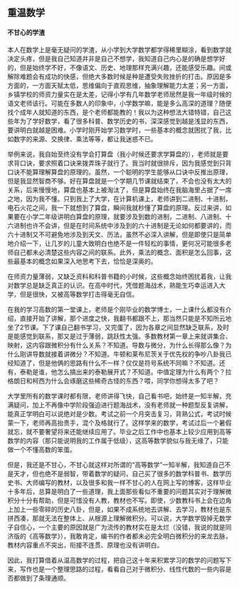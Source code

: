 ## 重温数学

#### 不甘心的学渣

本人在数学上是毫无疑问的学渣，从小学到大学数学都学得稀里糊涂，看到数学就决定头疼，但是我自己知道并非是自己不想学，我知道自己内心是的确是想学好的，但是始终学不好，不像语文、历史、地理那样充满兴趣，还能感受乐趣。间或解除难题会有成功的快感，但绝大多数时候是种是遭受失败挫折的打击。原因是多方面的，一方面天赋太低，思维偏向于直观思维，抽象理解能力太差；另一方面，乡镇学校的师资力量实在是太差，记得小学有几年数学老师居然是我一年级时候的语文老师该行。可能在多数人的印象中，小学数学嘛，能是多么高深的道理？随便找个成年人就知道的东西，是个老师都能教的！我以为这种想法大错特错，自己这些年为了学好数学，看了很多科普、数学历史的书，深深感觉到越是浅显的东西，要讲明白就越是困难。小学时刚开始学习数学时，一些基本的概念就困扰了我，比如数字的来源、交换律、乘法等等，都让我迷惑不已。

举例来说，我自始至终没有学会打算盘（我小时候还要求学算盘的），老师就是要求背口诀，要求照着口诀来拨弄珠子就行了。我当时就很排斥，因为我感觉到只背口诀不能算理解算盘的原理的。虽然，一个聪明的学生能够从口诀中反推出原理，但是我显然智商不够。好在算盘就是一个学期几节课就结束了，不会也没有太大的关系，后来慢慢地，算盘也基本上被淘汰了，但是算盘始终在我脑海里占据了一席之地，因为我不懂。只到我上了大学，在计算机课上，老师讲到二进制、十进制，电石火花之间，我一下就想到了算盘，瞬间我就秒懂了算盘的原理。反过来讲，如果要在小学二年级讲明白算盘的原理，就要涉及到数的进制，二进制、八进制、十六进制也许不会讲，但是在时间系统中涉及到的六十进制是无论如何都要讲的，而六十进制又不可避免地涉及到天文、历法，虽然不必深入讲解，但是即使只是简单地介绍一下，让几岁的儿童大致明白也绝不是一件轻松的事情，更何况可能很多老师自己都未必清楚这些内容之间的联系。此外，乘法的概念、面积是怎么回事，这些最基本的概念如果深入地思考下去，恰恰是深奥的。

在师资力量薄弱，又缺乏资料和科普书籍的小时候，这些概念始终困扰着我，让我对数学总是缺乏真正的认识。在高中时代，凭借题海战术，熟能生巧幸运进入大学，但是很快，又被高等数学打击得毫无自信。

在我的学习高数的第一堂课上，老师是个刚毕业的数学博士，一上课什么都没有介绍，直接开始了讲解，那个进度之快，我翻书都跟不上，那当然只能是不知所云地坐了2节课。下了课自己翻书学习，又完蛋了，因为各章之间显然缺乏联系，及时是能感觉到联系，那又是过于薄弱，跳跃性太强。多数教材第一章上来就讲集合、映射，这内容跟微积分有什么关系？不知道。导数与微分，为什么长得那么像？为什么刚讲导数就接着讲微分？不知道。牛顿和莱布尼茨关于优先权的争吵八卦我已经知道了，但是他俩的思路有什么不一样？仅仅是符号系统不同嘛？不知道。还有，泰勒是谁，他怎么搞出来的泰勒展开式？不知道。中值定理为什么有两个？拉格朗日和柯西为什么会琢磨这些稀奇古怪的东西？喂，同学你想得太多了吧？

大学里所有的数学课时都有限，老师讲得飞快，自己看书吧，始终是一知半解，充满疑问，加上不再像中学阶段强迫进行题海战术，没有老师就一种题型反复讲解，能真正学明白可以说绝对是少数。考试之前一个月突击复习，背熟公式，考试时候蒙一下，老师再高抬贵手，混个及格就行了。这样学来的数学，考试过后一个暑假就忘，就不要奢望将来还能继续应用了。毕业之后工作中也基本上较少应用到高等数学的内容（那只能说明我的工作属于低级），这高等数学貌似与我无缘了，只能做一个不懂高数的笨蛋。

但是，我还是不甘心，不甘心就这样对所谓的“高等数学”一知半解，我知道自己不是天才，但也绝不是弱智，带着数学的疑问，自己买了很多的数学科普书、数学历史书、大师编写的教材，以及很多和我一样不甘心的人在网上写的博客，这样毕业十多年后，总算是明白了一些道理，我上面那些看似不重要的问题其实对于理解微积分十分有帮助，但是可惜没有人教，教材也不写。即使，少数教科书上会在边角上加上一些零碎的历史八卦，但是，如果不成系统地去讲解、去学习，教材也是东拼西凑，那就无法在整体上、从根源上理解微积分。可以说，大学数学毁掉无数学子自信心，一个主要的原因就是广为流传的教材实在是太烂（没错，我说的就是同济版的《高等数学》），我敢肯定，编书的作者都未必完全明白微积分的来龙去脉，教材内容重点不突出，衔接不连贯、原理也没有讲明白。

因此，我打算借着从温高数学的过程，把自己这十年来积累学习的数学的问题写下来，写作也是一个整理思路的过程，看看自己对于微积分、线性代数的一些内容是否都做到了条理通顺。

